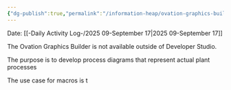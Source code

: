 ```yaml
---
{"dg-publish":true,"permalink":"/information-heap/ovation-graphics-builder-notes-from-ovman-90/","noteIcon":"","created":"2025-09-17T07:38:12.244-05:00"}
---
```


Date: [[-Daily Activity Log-/2025 09-September 17\|2025 09-September 17]]

The Ovation Graphics Builder is not available outside of Developer Studio.

The purpose is to develop process diagrams that represent actual plant processes

The use case for macros is t